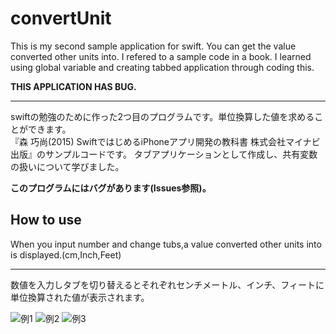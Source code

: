 # convertUnit
This is my second sample application for swift. You can get the value converted other units into. I refered to a sample code in a book. I learned using global variable and creating tabbed application through coding this.  
  
**THIS APPLICATION HAS BUG.**
***
swiftの勉強のために作った2つ目のプログラムです。単位換算した値を求めることができます。  
『森 巧尚(2015) SwiftではじめるiPhoneアプリ開発の教科書 株式会社マイナビ出版』のサンプルコードです。
タブアプリケーションとして作成し、共有変数の扱いについて学びました。  
  
**このプログラムにはバグがあります(Issues参照)。**  
  
## How to use
When you input number and change tubs,a value converted other units into is displayed.(cm,Inch,Feet)
***
数値を入力しタブを切り替えるとそれぞれセンチメートル、インチ、フィートに単位換算された値が表示されます。  
  
![例1](https://raw.github.com/wiki/shu-suke/convertUnit/capimg/convertcm.png)
![例2](https://raw.github.com/wiki/shu-suke/convertUnit/capimg/convertInch.png)
![例3](https://raw.github.com/wiki/shu-suke/convertUnit/capimg/convertFeet.png)
